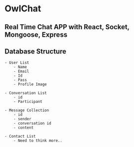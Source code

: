 # OwlChat 
## Real Time Chat APP with React, Socket, Mongoose, Express

## Database Structure
    - User List
        - Name
        - Email
        - Id
        - Pass
        - Profile Image

    - Conversation List
        - id
        - Participant
    
    - Message Collection
        - id
        - sender
        - conversation id
        - content

    - Contact List
        - Need to think more..
